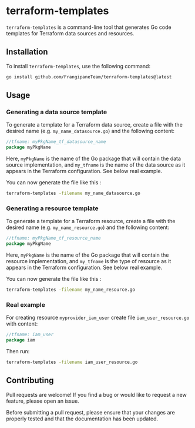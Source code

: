 # terraform-templates

`terraform-templates` is a command-line tool that generates Go code templates for Terraform data sources and resources.

## Installation

To install `terraform-templates`, use the following command:

```bash
go install github.com/FrangipaneTeam/terraform-templates@latest
```

## Usage

### Generating a data source template

To generate a template for a Terraform data source, create a file with the desired name (e.g. `my_name_datasource.go`) and the following content:

```go
//tfname: myPkgName_tf_datasource_name
package myPkgName
```

Here, `myPkgName` is the name of the Go package that will contain the data source implementation, and `my_tfname` is the name of the data source as it appears in the Terraform configuration.
See below real example.

You can now generate the file like this :

```bash
terraform-templates -filename my_name_datasource.go
```

### Generating a resource template

To generate a template for a Terraform resource, create a file with the desired name (e.g. `my_name_resource.go`) and the following content:

```go
//tfname: myPkgName_tf_resource_name
package myPkgName
```

Here, `myPkgName` is the name of the Go package that will contain the resource implementation, and `my_tfname` is the type of resource as it appears in the Terraform configuration.
See below real example.

You can now generate the file like this :

```bash
terraform-templates -filename my_name_resource.go
```

### Real example

For creating resource `myprovider_iam_user` create file `iam_user_resource.go` with content:

```go
//tfname: iam_user
package iam
```

Then run:

```bash
terraform-templates -filename iam_user_resource.go
```

## Contributing

Pull requests are welcome! If you find a bug or would like to request a new feature, please open an issue.

Before submitting a pull request, please ensure that your changes are properly tested and that the documentation has been updated.
